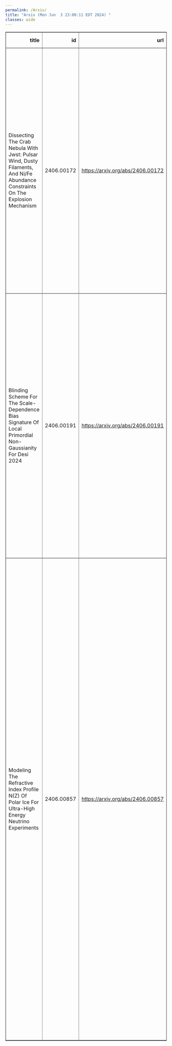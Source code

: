 ```yaml
---
permalink: /Arxiv/
title: "Arxiv (Mon Jun  3 23:00:11 EDT 2024) "
classes: wide
---
```

<table border="1" class="dataframe">
  <thead>
    <tr style="text-align: right;">
      <th>title</th>
      <th>id</th>
      <th>url</th>
      <th>authors</th>
      <th>Local Authors</th>
    </tr>
  </thead>
  <tbody>
    <tr>
      <td>Dissecting The Crab Nebula With Jwst: Pulsar Wind, Dusty Filaments, And   Ni/Fe Abundance Constraints On The Explosion Mechanism</td>
      <td>2406.00172</td>
      <td><a href="https://arxiv.org/abs/2406.00172" target="_blank">https://arxiv.org/abs/2406.00172</a></td>
      <td>Tea Temim, J. Martin Laming, P. J. Kavanagh, Nathan Smith, Patrick Slane, William P. Blair, Ilse De Looze, Niccolò Bucciantini, Anders Jerkstrand, Nicole Marcelina Gountanis, Ravi Sankrit, Dan Milisavljevic, Armin Rest, Maxim Lyutikov, Joseph Depasquale, Thomas Martin, Laurent Drissen, John Raymond, Ori D. Fox, Maryam Modjaz, Anatoly Spitkovsky, Lou Strolger</td>
      <td>Nicole Gountanis</td>
    </tr>
    <tr>
      <td>Blinding Scheme For The Scale-Dependence Bias Signature Of Local   Primordial Non-Gaussianity For Desi 2024</td>
      <td>2406.00191</td>
      <td><a href="https://arxiv.org/abs/2406.00191" target="_blank">https://arxiv.org/abs/2406.00191</a></td>
      <td>E. Chaussidon, A. De Mattia, C. Yèche, J. Aguilar, S. Ahlen, D. Brooks, T. Claybaugh, S. Cole, A. De La Macorra, P. Doel, K. Fanning, E. Gaztañaga, S. Gontcho A Gontcho, C. Howlett, T. Kisner, A. Lambert, L. Le Guillou, M. Manera, A. Meisner, R. Miquel, G. Niz, N. Palanque-Delabrouille, W. J. Percival, F. Prada, A. J. Ross, G. Rossi, E. Sanchez, D. Schlegel, M. Schubnell, H. Seo, D. Sprayberry, G. Tarlé, M. Vargas-Magaña, B. A. Weaver, H. Zou</td>
      <td>Ashley Ross, Kevin Fanning</td>
    </tr>
    <tr>
      <td>Modeling The Refractive Index Profile N(Z) Of Polar Ice For Ultra-High   Energy Neutrino Experiments</td>
      <td>2406.00857</td>
      <td><a href="https://arxiv.org/abs/2406.00857" target="_blank">https://arxiv.org/abs/2406.00857</a></td>
      <td>S. Ali, P. Allison, S. Archambault, J. J. Beatty, D. Z. Besson, A. Bishop, P. Chen, Y. C. Chen, B. A. Clark, W. Clay, A. Connolly, K. Couberly, L. Cremonesi, A. Cummings, P. Dasgupta, R. Debolt, S. De Kockere, K. D. De Vries, C. Deaconu, M. A. Duvernois, J. Flaherty, E. Friedman, R. Gaior, P. Giri, J. Hanson, N. Harty, K. D. Hoffman, J. J. Huang, M. -H. Huang, K. Hughes, A. Ishihara, A. Karle, J. L. Kelley, K. -C. Kim, M. -C. Kim, I. Kravchenko, R. Krebs, C. Y. Kuo, K. Kurusu, U. A. Latif, C. H Liu, T. C. Liu, W. Luszczak, K. Mase, M. S. Muzio, J. Nam, R. J. Nichol, A. Novikov, A. Nozdrina, E. Oberla, Y. Pan, C. Pfendner, N. Punsuebsay, J. Roth, A. Salcedo-Gomez, D. Seckel, M. F. H. Seikh, Y. -S. Shaio, D. Smith, S. Toscano, J. Torres, J. Touart, N. Van Eijndhoven, G. S. Varner, A. Vieregg, M. -Z. Wang, S. -H. Wang, S. A. Wissel, C. Xie, S. Yoshida, R. Young</td>
      <td>Amy Connolly, Jim Beatty, Justin Flaherty, Kaeli Hughes, Paramita Dasgupta, Patrick Allison, William Luszczak</td>
    </tr>
  </tbody>
</table>